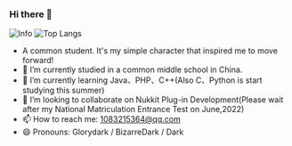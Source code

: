 ### Hi there 👋
![Info](https://github-readme-stats.vercel.app/api?username=glorydark&show_icons=true&theme=dracula)
![Top Langs](https://github-readme-stats.vercel.app/api/top-langs/?username=glorydark&layout=compact&theme=dracula)
- A common student. It's my simple character that inspired me to move forward!
- 🔭 I’m currently studied in a common middle school in China.
- 🌱 I’m currently learning Java、PHP、C++(Also C、Python is start studying this summer)
- 👯 I’m looking to collaborate on Nukkit Plug-in Development(Please wait after my National Matriculation Entrance Test on June,2022)
- 📫 How to reach me: 1083215364@qq.com
- 😄 Pronouns: Glorydark / BizarreDark / Dark
